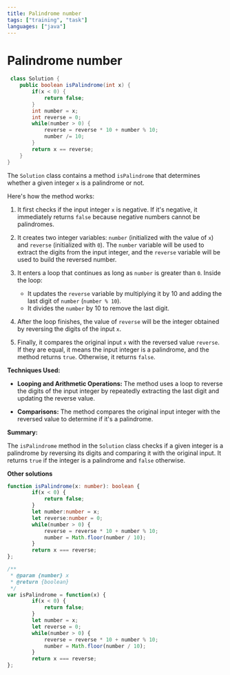 ```yaml
---
title: Palindrome number
tags: ["training", "task"]
languages: ["java"]
---
```


# Palindrome number

```java
 class Solution {
    public boolean isPalindrome(int x) {
        if(x < 0) {
            return false;
        }
        int number = x;
        int reverse = 0;
        while(number > 0) {
            reverse = reverse * 10 + number % 10;
            number /= 10;
        }
        return x == reverse;
    }
}
```

The `Solution` class contains a method `isPalindrome` that determines whether a given integer `x` is a palindrome or not.

Here's how the method works:

1. It first checks if the input integer `x` is negative. If it's negative, it immediately returns `false` because negative numbers cannot be palindromes.

2. It creates two integer variables: `number` (initialized with the value of `x`) and `reverse` (initialized with `0`). The `number` variable will be used to extract the digits from the input integer, and the `reverse` variable will be used to build the reversed number.

3. It enters a loop that continues as long as `number` is greater than `0`. Inside the loop:

   - It updates the `reverse` variable by multiplying it by 10 and adding the last digit of `number` (`number % 10`).
   - It divides the `number` by 10 to remove the last digit.

4. After the loop finishes, the value of `reverse` will be the integer obtained by reversing the digits of the input `x`.

5. Finally, it compares the original input `x` with the reversed value `reverse`. If they are equal, it means the input integer is a palindrome, and the method returns `true`. Otherwise, it returns `false`.

**Techniques Used:**

- **Looping and Arithmetic Operations:** The method uses a loop to reverse the digits of the input integer by repeatedly extracting the last digit and updating the reverse value.

- **Comparisons:** The method compares the original input integer with the reversed value to determine if it's a palindrome.

**Summary:**

The `isPalindrome` method in the `Solution` class checks if a given integer is a palindrome by reversing its digits and comparing it with the original input. It returns `true` if the integer is a palindrome and `false` otherwise.


**Other solutions**

```typescript
function isPalindrome(x: number): boolean {
        if(x < 0) {
            return false;
        }
        let number:number = x;
        let reverse:number = 0;
        while(number > 0) {
            reverse = reverse * 10 + number % 10;
            number = Math.floor(number / 10);
        }
        return x === reverse;
};
```

```javascript
/**
 * @param {number} x
 * @return {boolean}
 */
var isPalindrome = function(x) {
        if(x < 0) {
            return false;
        }
        let number = x;
        let reverse = 0;
        while(number > 0) {
            reverse = reverse * 10 + number % 10;
            number = Math.floor(number / 10);
        }
        return x === reverse;
};
```